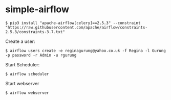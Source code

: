 # simple-airflow

```
$ pip3 install "apache-airflow[celery]==2.5.3" --constraint "https://raw.githubusercontent.com/apache/airflow/constraints-2.5.3/constraints-3.7.txt"
```

Create a user:
```
$ airflow users create -e reginagurung@yahoo.co.uk -f Regina -l Gurung -p password -r Admin -u rgurung
```

Start Scheduler:
```
$ airflow scheduler
```

Start webserver
```
$ airflow webserver
```
